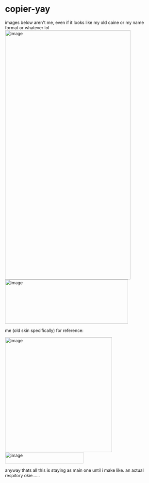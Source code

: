 # copier-yay

images below aren't me, even if it looks like my old caine or my name format or whatever lol
<img width="413" height="818" alt="image" src="https://github.com/user-attachments/assets/78cfc9e5-04a9-4293-b1b7-770e40b88ef9" />
<img width="405" height="145" alt="image" src="https://github.com/user-attachments/assets/61b8eb15-2c2c-4e8a-b3fc-72bde6e8a04c" />

me (old skin specifically) for reference:

<img width="352" height="377" alt="image" src="https://github.com/user-attachments/assets/b088ff44-5f4d-4e2c-98cd-daaef035f73c" />
<img width="258" height="37" alt="image" src="https://github.com/user-attachments/assets/e55b586e-4f4e-4c7d-86ef-f6c14d8c5460" />

anyway thats all this is staying as main one until i make like. an actual respitory okie......
